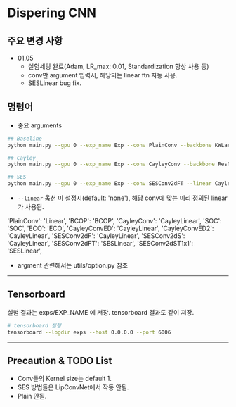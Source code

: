 # Dispering CNN

## 주요 변경 사항
- 01.05
    - 실험세팅 완료(Adam, LR_max: 0.01, Standardization 항상 사용 등)
    - conv만 argument 입력시, 해당되는 linear ftn 자동 사용.
    - SESLinear bug fix.

## 명령어
- 중요 arguments

```sh
## Baseline
python main.py --gpu 0 --exp_name Exp --conv PlainConv --backbone KWLarge --seed 1

## Cayley
python main.py --gpu 0 --exp_name Exp --conv CayleyConv --backbone ResNet9 --seed 1

## SES
python main.py --gpu 0 --exp_name Exp --conv SESConv2dFT --linear CayleyLinear --backbone ResNet9 --seed 1

```

- `--linear` 옵션 미 설정시(default: 'none'), 해당 conv에 맞는 미리 정의된 linear가 사용됨.

'PlainConv': 'Linear', 'BCOP': 'BCOP', 'CayleyConv': 'CayleyLinear', 'SOC': 'SOC', 'ECO': 'ECO',
'CayleyConvED': 'CayleyLinear', 'CayleyConvED2': 'CayleyLinear',
'SESConv2dF': 'CayleyLinear', 'SESConv2dS': 'CayleyLinear', 
'SESConv2dFT': 'SESLinear', 'SESConv2dST1x1': 'SESLinear',

- argment 관련해서는 utils/option.py 참조

---
## Tensorboard
실험 결과는 exps/EXP_NAME 에 저장. tensorboard 결과도 같이 저장.

```sh
# tensorboard 실행
tensorboard --logdir exps --host 0.0.0.0 --port 6006
```


---

## Precaution & TODO List
- Conv들의 Kernel size는 default 1.
- SES 방법들은 LipConvNet에서 작동 안됨.
- Plain 안됨.


